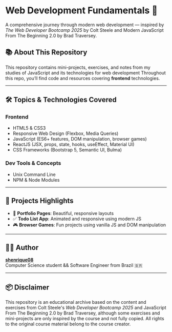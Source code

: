 # Web Development Fundamentals 🚀  
A comprehensive journey through modern web development — inspired by *The Web Developer Bootcamp 2025* by Colt Steele and Modern JavaScript From The Beginning 2.0 by Brad Traversey.

## 📚 About This Repository

This repository contains mini-projects, exercises, and notes from my studies of JavaScript and its technologies for web development
Throughout this repo, you’ll find code and resources covering **frontend** technologies.

---

## 🛠️ Topics & Technologies Covered

### Frontend
- HTML5 & CSS3  
- Responsive Web Design (Flexbox, Media Queries)  
- JavaScript (ES6+ features, DOM manipulation, browser games)  
- ReactJS (JSX, props, state, hooks, useEffect, Material UI)  
- CSS Frameworks (Bootstrap 5, Semantic UI, Bulma)  

### Dev Tools & Concepts
- Unix Command Line  
- NPM & Node Modules  

---

## 📌 Projects Highlights

- 📸 **Portfolio Pages**: Beautiful, responsive layouts  
- ✅ **Todo List App**: Animated and responsive using modern JS  
- 🎮 **Browser Games**: Fun projects using vanilla JS and DOM manipulation  

---

## 👨‍💻 Author

**[shenrique08](https://github.com/shenrique08)**  
Computer Science student && Software Engineer from Brazil 🇧🇷

---

## 📦 Disclaimer

This repository is an educational archive based on the content and exercises from Colt Steele's *Web Developer Bootcamp 2025* and JavaScript From The Beginning 2.0 by Brad Traversey, although some exercises and mini-projects are only inspired by the course and not fully copied. All rights to the original course material belong to the course creator.
